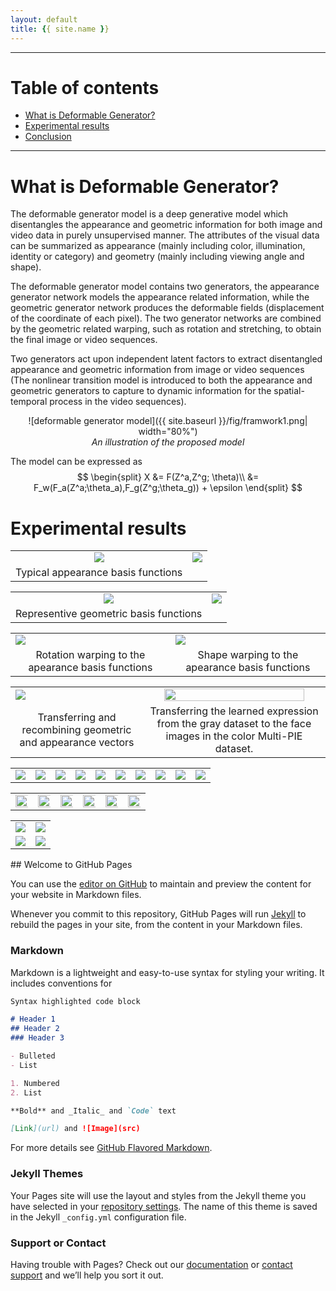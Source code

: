 ```yaml
---
layout: default
title: {{ site.name }}
---
```


---
# Table of contents
* [What is Deformable Generator?](#what_is)
* [Experimental results](#experimental_results)
* [Conclusion](#conclusion)
---

<a name="what_is"></a>

# What is Deformable Generator?
The deformable generator model is a deep generative model which disentangles the appearance and geometric information for both image and video data in purely unsupervised manner. The attributes of the visual data can be summarized as appearance (mainly including color, illumination, identity or category) and geometry (mainly including viewing angle and shape). 

The deformable generator model contains two generators, the appearance generator network models the appearance related information, while the geometric generator network produces the deformable fields (displacement of the coordinate of each pixel). The two generator networks are combined by the geometric related warping, such as rotation and stretching, to obtain the final image or video sequences. 

Two generators act upon independent latent factors to extract disentangled appearance and geometric information from image or video sequences (The nonlinear transition model is introduced to both the appearance and geometric generators to capture to dynamic information for the spatial-temporal process in the video sequences). 

<center>![deformable generator model]({{ site.baseurl }}/fig/framwork1.png| width="80%")</center>
<center><em>An illustration of the proposed model</em></center>

The model can be expressed as
$$
  \begin{split}
    X &= F(Z^a,Z^g; \theta)\\
    &= F_w(F_a(Z^a;\theta_a),F_g(Z^g;\theta_g)) + \epsilon
  \end{split}
$$

# Experimental results

<table>
  <tr>
    <td><center><img src="{{ site.baseurl }}/fig/appbasis0.gif"></center></td>
    <td><center><img src="{{ site.baseurl }}/fig/appbasis.png" ></center></td>
  </tr>
  <tr>
    <td><center>Typical appearance basis functions</center></td>
  </tr>
</table>

<table>
  <tr>
    <td><center><img src="{{ site.baseurl }}/fig/geobasis0.gif"></center></td>
    <td><center><img src="{{ site.baseurl }}/fig/geobasis.png" ></center></td>
  </tr>
  <tr>
    <td><center>Representive geometric basis functions</center></td>
  </tr>
</table>

<table>
  <tr>
    <td><img src="{{ site.baseurl }}/fig/rotation.png"></td>
    <td><img src="{{ site.baseurl }}/fig/sharpwarp.png"></td>
  </tr>
  <tr>
    <td><center> Rotation warping to the apearance basis functions</center></td>
    <td><center>Shape warping to the apearance basis functions</center></td>
  </tr>
</table>

<table>
  <tr>
    <td><img src="{{ site.baseurl }}/fig/transferex.gif"></td>
    <td><center><img src="{{ site.baseurl }}/fig/transfergreycolor.png"  width="90%"></center></td>
  </tr>
  <tr>
    <td><center> Transferring and recombining geometric and appearance vectors</center></td>
    <td><center>Transferring the learned expression from the gray dataset to the face images in the color Multi-PIE dataset.</center></td>
  </tr>
</table>


<table>
  <tr>
    <td><img src="{{ site.baseurl }}/fig/0f.gif" ></td>
    <td><img src="{{ site.baseurl }}/fig/1f.gif" ></td>
    <td><img src="{{ site.baseurl }}/fig/2f.gif"></td>
    <td><img src="{{ site.baseurl }}/fig/3f.gif" ></td>
    <td><img src="{{ site.baseurl }}/fig/4f.gif" ></td> 
    <td><img src="{{ site.baseurl }}/fig/5f.gif" ></td>
    <td><img src="{{ site.baseurl }}/fig/6f.gif" ></td>
    <td><img src="{{ site.baseurl }}/fig/7f.gif"></td>
    <td><img src="{{ site.baseurl }}/fig/8f.gif" ></td>
    <td><img src="{{ site.baseurl }}/fig/9f.gif" ></td> 
  </tr>
</table>

<table>
  <tr>
    <td><img src="{{ site.baseurl }}/video/anger.gif" width="400%"></td>
    <td><img src="{{ site.baseurl }}/video/disgust.gif" width="400%"></td>
    <td><img src="{{ site.baseurl }}/video/fear.gif" width="400%"></td>
    <td><img src="{{ site.baseurl }}/video/happy.gif" width="400%"></td>
    <td><img src="{{ site.baseurl }}/video/sad.gif" width="400%"></td> 
    <td><img src="{{ site.baseurl }}/video/suprise.gif" width="400%"></td>
  </tr>
</table>

<table>
  <tr>
    <td><img src="{{ site.baseurl }}/video/id3and22.gif"></td>
    <td><img src="{{ site.baseurl }}/video/id5and23.gif"></td>
  </tr>
  <tr>
    <td><img src="{{ site.baseurl }}/video/id6and25.gif"></td>
    <td><img src="{{ site.baseurl }}/video/id188and57.gif"></td>
  </tr>
</table>
## Welcome to GitHub Pages

You can use the [editor on GitHub](https://github.com/andyxingxl/Deformable-generator/edit/master/index.md) to maintain and preview the content for your website in Markdown files.

Whenever you commit to this repository, GitHub Pages will run [Jekyll](https://jekyllrb.com/) to rebuild the pages in your site, from the content in your Markdown files.

### Markdown

Markdown is a lightweight and easy-to-use syntax for styling your writing. It includes conventions for

```markdown
Syntax highlighted code block

# Header 1
## Header 2
### Header 3

- Bulleted
- List

1. Numbered
2. List

**Bold** and _Italic_ and `Code` text

[Link](url) and ![Image](src)
```

For more details see [GitHub Flavored Markdown](https://guides.github.com/features/mastering-markdown/).

### Jekyll Themes

Your Pages site will use the layout and styles from the Jekyll theme you have selected in your [repository settings](https://github.com/andyxingxl/Deformable-generator/settings). The name of this theme is saved in the Jekyll `_config.yml` configuration file.

### Support or Contact

Having trouble with Pages? Check out our [documentation](https://help.github.com/categories/github-pages-basics/) or [contact support](https://github.com/contact) and we’ll help you sort it out.
